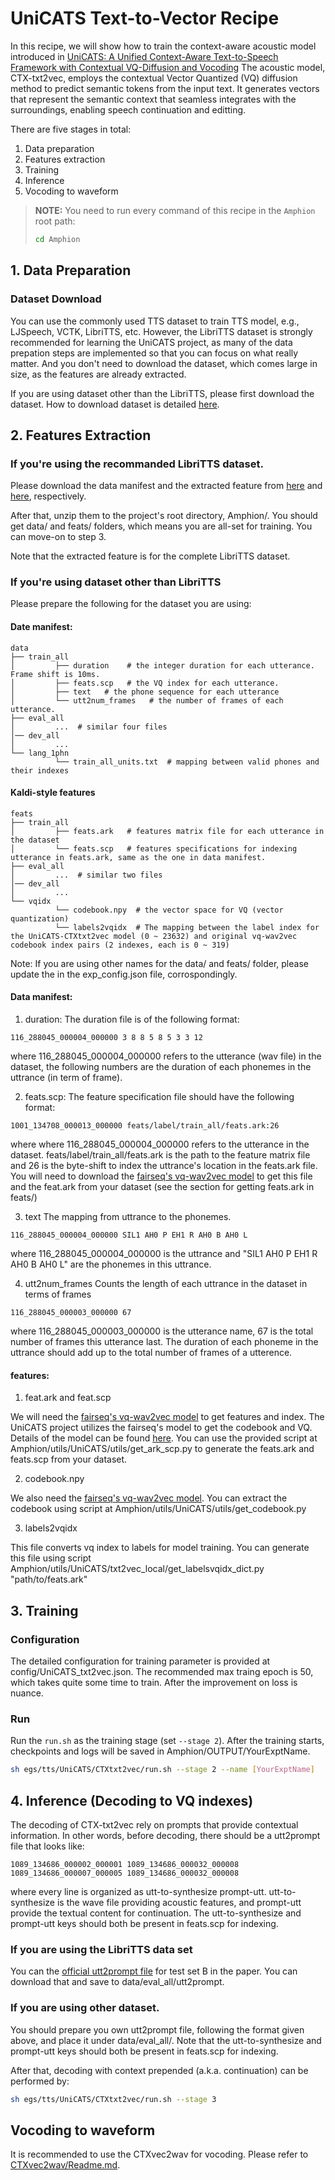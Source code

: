# UniCATS Text-to-Vector Recipe

In this recipe, we will show how to train the context-aware acoustic model introduced in
[UniCATS: A Unified Context-Aware Text-to-Speech Framework with Contextual VQ-Diffusion and Vocoding](https://arxiv.org/abs/2306.07547)
The acoustic model, CTX-txt2vec, employs the contextual Vector Quantized (VQ) diffusion method to predict semantic tokens from the input text. It generates vectors that represent the semantic context that seamless integrates with the surroundings, enabling speech continuation and editting. 

There are five stages in total:

1. Data preparation
2. Features extraction
3. Training
4. Inference
5. Vocoding to waveform

> **NOTE:** You need to run every command of this recipe in the `Amphion` root path:
> ```bash
> cd Amphion
> ```

## 1. Data Preparation

### Dataset Download

You can use the commonly used TTS dataset to train TTS model, e.g., LJSpeech, VCTK, LibriTTS, etc. However, the LibriTTS dataset is strongly recommended for learning the UniCATS project, as many of the data prepation steps are implemented so that you can focus on what really matter. And you don't need to download the dataset, which comes large in size, as the features are already extracted. 

If you are using dataset other than the LibriTTS, please first download the dataset. How to download dataset is detailed [here](../../datasets/README.md).

## 2. Features Extraction

### If you're using the recommanded LibriTTS dataset.

Please download the data manifest and the extracted feature from [here](https://huggingface.co/datasets/cantabile-kwok/libritts-all-kaldi-data/resolve/main/data_ctxt2v.zip) and [here](https://huggingface.co/datasets/cantabile-kwok/libritts-all-kaldi-data/resolve/main/feats_ctxt2v.zip), respectively. 

After that, unzip them to the project's root directory, Amphion/. You should get data/ and feats/ folders, which means you are all-set for training. You can move-on to step 3. 

Note that the extracted feature is for the complete LibriTTS dataset. 

### If you're using dataset other than LibriTTS

Please prepare the following for the dataset you are using:

#### Date manifest:

```
data
├── train_all
│         ├── duration    # the integer duration for each utterance. Frame shift is 10ms.
│         ├── feats.scp   # the VQ index for each utterance. 
│         ├── text   # the phone sequence for each utterance
│         └── utt2num_frames   # the number of frames of each utterance.
├── eval_all
│         ...  # similar four files
│── dev_all
│         ...
└── lang_1phn
          └── train_all_units.txt  # mapping between valid phones and their indexes
```

#### Kaldi-style features

```
feats
├── train_all
│         ├── feats.ark   # features matrix file for each utterance in the dataset
│         └── feats.scp   # features specifications for indexing utterance in feats.ark, same as the one in data manifest. 
├── eval_all
│         ...  # similar two files
│── dev_all
│         ...
└── vqidx
          └── codebook.npy  # the vector space for VQ (vector quantization)
          └── labels2vqidx  # The mapping between the label index for the UniCATS-CTXtxt2vec model (0 ~ 23632) and original vq-wav2vec codebook index pairs (2 indexes, each is 0 ~ 319) 
```
Note: If you are using other names for the data/ and feats/ folder, please update the in the exp_config.json file, corrospondingly. 

#### Data manifest:

1. duration: 
The duration file is of the following format: 
```
116_288045_000004_000000 3 8 8 5 8 5 3 3 12
```
where 116_288045_000004_000000 refers to the utterance (wav file) in the dataset, the following numbers are the duration of each phonemes in the uttrance (in term of frame).

2. feats.scp:
The feature specification file should have the following format:
```
1001_134708_000013_000000 feats/label/train_all/feats.ark:26
```
where where 116_288045_000004_000000 refers to the utterance in the dataset. feats/label/train_all/feats.ark is the path to the feature matrix file and 26 is the byte-shift to index the uttrance's location in the feats.ark file. 
You will need to download the [fairseq's vq-wav2vec model](https://dl.fbaipublicfiles.com/fairseq/wav2vec/vq-wav2vec_kmeans.pt) to get this file and the feat.ark from your dataset (see the section for getting feats.ark in feats/)

3. text
The mapping from uttrance to the phonemes. 
```
116_288045_000004_000000 SIL1 AH0 P EH1 R AH0 B AH0 L
```
where 116_288045_000004_000000 is the uttrance and "SIL1 AH0 P EH1 R AH0 B AH0 L" are the phonemes in this uttrance.


4. utt2num_frames
Counts the length of each uttrance in the dataset in terms of frames
```
116_288045_000003_000000 67
```
where 116_288045_000003_000000 is the utterance name, 67 is the total number of frames this utterance last. The duration of each phoneme in the uttrance should add up to the total number of frames of a utterence. 

#### features:
1. feat.ark and feat.scp

We will need the [fairseq's vq-wav2vec model](https://dl.fbaipublicfiles.com/fairseq/wav2vec/vq-wav2vec_kmeans.pt) to get features and index. The UniCATS project utilizes the fairseq's model to get the codebook and VQ. Details of the model can be found [here](https://github.com/facebookresearch/fairseq/tree/main/examples/wav2vec#vq-wav2vec).
You can use the provided script at Amphion/utils/UniCATS/utils/get_ark_scp.py to generate the feats.ark and feats.scp from your dataset.

2. codebook.npy

We also need the [fairseq's vq-wav2vec model](https://dl.fbaipublicfiles.com/fairseq/wav2vec/vq-wav2vec_kmeans.pt). You can extract the codebook using script at Amphion/utils/UniCATS/utils/get_codebook.py

3. labels2vqidx

This file converts vq index to labels for model training. You can generate this file using script Amphion/utils/UniCATS/txt2vec_local/get_labelsvqidx_dict.py "path/to/feats.ark"


## 3. Training

### Configuration

The detailed configuration for training parameter is provided at config/UniCATS_txt2vec.json.
The recommended max traing epoch is 50, which takes quite some time to train. 
After the improvement on loss is nuance. 

### Run

Run the `run.sh` as the training stage (set  `--stage 2`). After the training starts, checkpoints and logs will be saved in Amphion/OUTPUT/YourExptName.

```bash
sh egs/tts/UniCATS/CTXtxt2vec/run.sh --stage 2 --name [YourExptName]
```


## 4. Inference (Decoding to VQ indexes)
The decoding of CTX-txt2vec rely on prompts that provide contextual information. In other words, before decoding, there should be a utt2prompt file that looks like:
```
1089_134686_000002_000001 1089_134686_000032_000008
1089_134686_000007_000005 1089_134686_000032_000008
```
where every line is organized as utt-to-synthesize prompt-utt. utt-to-synthesize is the wave file providing acoustic features, and prompt-utt provide the textual content for continuation. The utt-to-synthesize and prompt-utt keys should both be present in feats.scp for indexing.

### If you are using the LibriTTS data set
You can the [official utt2prompt file](https://cpdu.github.io/unicats/resources/testsetB_utt2prompt) for test set B in the paper. You can download that and save to data/eval_all/utt2prompt.

### If you are using other dataset. 
You should prepare you own utt2prompt file, following the format given above, and place it under data/eval_all/. Note that the utt-to-synthesize and prompt-utt keys should both be present in feats.scp for indexing.

After that, decoding with context prepended (a.k.a. continuation) can be performed by:

```bash
sh egs/tts/UniCATS/CTXtxt2vec/run.sh --stage 3
```

## Vocoding to waveform
It is recommended to use the CTXvec2wav for vocoding. Please refer to [CTXvec2wav/Readme.md](../CTXvec2wav/Readme.md).